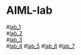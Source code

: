 # AIML-lab
#[lab_1](https://github.com/2303A51688/AIML-lab/blob/main/AIML_assignment_1.ipynb)\
#[lab_2](https://github.com/2303A51688/AIML-lab/blob/main/AIML_assignment_2.ipynb)\
#[lab_3](https://github.com/2303A51688/AIML-lab/blob/main/AIML_Assignment_3.ipynb)\
#[lab_4](https://github.com/2303A51688/AIML-lab/blob/main/AIML_Assignment_4.ipynb)
#[lab_5](https://github.com/2303A51688/AIML-lab/blob/main/AIML_Assignment_5.ipynb)
#[lab_6](https://github.com/2303A51688/AIML-lab/blob/main/AIML_Assignment_6.ipynb)
#[lab_7](https://github.com/2303A51688/AIML-lab/blob/main/AIML_Assignment_7.ipynb)
